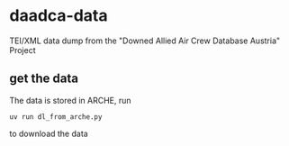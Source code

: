 # daadca-data

TEI/XML data dump from the "Downed Allied Air Crew Database Austria" Project

## get the data

The data is stored in ARCHE, run

```shell
uv run dl_from_arche.py
```

to download the data

